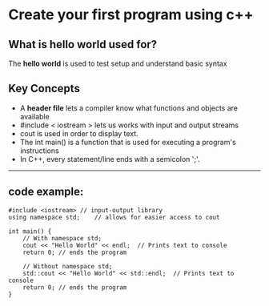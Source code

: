 # Create your first program using c++

## What is hello world used for?
The **hello world** is used to test setup and understand basic syntax

## Key Concepts
* A **header file** lets a compiler know what functions and objects are available
* #include < iostream > lets us works with input and output streams 
* cout is used in order to display text.
* The int main() is a function that is used for executing a program's instructions
* In C++, every statement/line ends with a semicolon ';'.
---

## code example: 
```cp
#include <iostream> // input-output library
using namespace std;    // allows for easier access to cout

int main() {
    // With namespace std;
    cout << "Hello World" << endl;  // Prints text to console
    return 0; // ends the program

    // Without namespace std;
    std::cout << "Hello World" << std::endl;  // Prints text to console
    return 0; // ends the program
}
